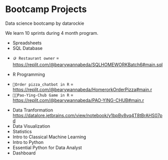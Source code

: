# Bootcamp Projects

Data science bootcamp by datarockie 

We learn 10 sprints during 4 month program.

- Spreadsheets
- SQL Database
* `🪙 Restaurant owner` = https://replit.com/@bearywannabeda/SQLHOMEWORKBatch6#main.sql
- R Programming
* `🍕Order pizza_chatbot in R` = https://replit.com/@bearywannabeda/HomerorkOrderPizza#main.r
* `✊🏻Pao-Ying-Chub Game in R` = https://replit.com/@bearywannabeda/PAO-YING-CHUB#main.r
- Data Tranformation
https://datalore.jetbrains.com/view/notebook/y1bpBy8vq4T8tBrAHS07pd
- Data Visualization
- Statistics
- Intro to Classical Machine Learning
- Intro to Python
- Essential Python for Data Analyst
- Dashboard
